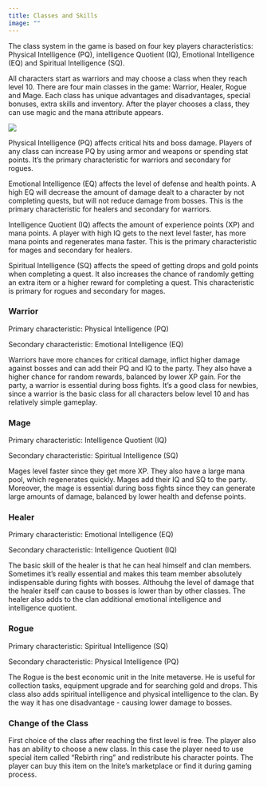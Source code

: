 ```yaml
---
title: Classes and Skills
image: ""
---
```

The class system in the game is based on four key players characteristics: Physical Intelligence (PQ), intelligence Quotient (IQ), Emotional Intelligence (EQ) and Spiritual Intelligence (SQ). 

All characters start as warriors and may choose a class when they reach level 10. There are four main classes in the game: Warrior, Healer, Rogue and Mage. Each class has unique advantages and disadvantages, special bonuses, extra skills and inventory. After the player chooses a class, they can use magic and the mana attribute appears.

![](img/image-22.png)

Physical Intelligence (PQ) affects critical hits and boss damage. Players of any class can increase PQ by using armor and weapons or spending stat points. It’s the primary characteristic for warriors and secondary for rogues.  

Emotional Intelligence (EQ) affects the level of defense and health points. A high EQ will decrease the amount of damage dealt to a character by not completing quests, but will not reduce damage from bosses. This is the primary characteristic for healers and secondary for warriors.

Intelligence Quotient (IQ) affects the amount of experience points (XP) and mana points. A player with high IQ gets to the next level faster, has more mana points and regenerates mana faster. This is the primary characteristic for mages and secondary for healers.

Spiritual Intelligence (SQ) affects the speed of getting drops and gold points when completing a quest. It also increases the chance of randomly getting an extra item or a higher reward for completing a quest. This characteristic is primary for rogues and secondary for mages.

### Warrior

Primary characteristic: Physical Intelligence (PQ)

Secondary characteristic: Emotional Intelligence (EQ)

Warriors have more chances for critical damage, inflict higher damage against bosses and can add their PQ and IQ to the party. They also have a higher chance for random rewards, balanced by lower XP gain. For the party, a warrior is essential during boss fights. It’s a good class for newbies, since a warrior is the basic class for all characters below level 10 and has relatively simple gameplay.

### Mage

Primary characteristic: Intelligence Quotient (IQ)

Secondary characteristic: Spiritual Intelligence (SQ)

Mages level faster since they get more XP. They also have a large mana pool, which regenerates quickly. Mages add their IQ and SQ to the party. Moreover, the mage is essential during boss fights since they can generate large amounts of damage, balanced by lower health and defense points.    

### Healer 

Primary characteristic: Emotional Intelligence (EQ)

Secondary characteristic: Intelligence Quotient (IQ)

The basic skill of the healer is that he can heal himself and clan members. Sometimes it’s really essential and makes this team member absolutely indispensable during fights with bosses. Althouhg the level of damage that the healer itself can cause to bosses is lower than by other classes. The healer also adds to the clan additional emotional intelligence and intelligence quotient. 

### Rogue

Primary characteristic: Spiritual Intelligence (SQ)

Secondary characteristic: Physical Intelligence (PQ)

The Rogue is the best economic unit in the Inite metaverse. He is useful for collection tasks, equipment upgrade and for searching gold and drops. This class also adds spiritual intelligence and physical intelligence to the clan. By the way it has one disadvantage - causing lower damage to bosses. 

### Change of the Class

First choice of the class after reaching the first level is free. The player also has an ability to choose a new class. In this case the player need to use special item called “Rebirth ring” and redistribute his character points. The player can buy this item on the Inite’s marketplace or find it during gaming process.

<!--EndFragment-->